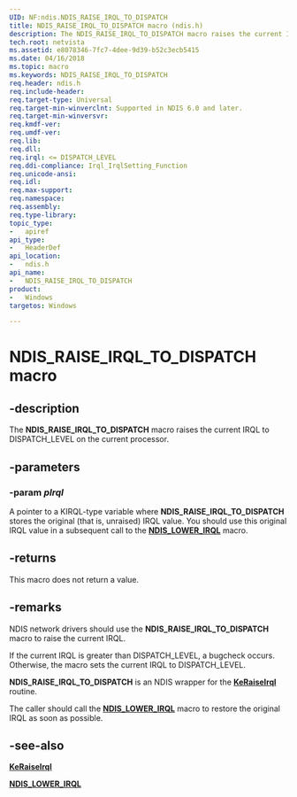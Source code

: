 ```yaml
---
UID: NF:ndis.NDIS_RAISE_IRQL_TO_DISPATCH
title: NDIS_RAISE_IRQL_TO_DISPATCH macro (ndis.h)
description: The NDIS_RAISE_IRQL_TO_DISPATCH macro raises the current IRQL to DISPATCH_LEVEL on the current processor.
tech.root: netvista
ms.assetid: e8078346-7fc7-4dee-9d39-b52c3ecb5415
ms.date: 04/16/2018
ms.topic: macro
ms.keywords: NDIS_RAISE_IRQL_TO_DISPATCH
req.header: ndis.h
req.include-header:
req.target-type: Universal
req.target-min-winverclnt: Supported in NDIS 6.0 and later.
req.target-min-winversvr:
req.kmdf-ver:
req.umdf-ver:
req.lib:
req.dll:
req.irql: <= DISPATCH_LEVEL
req.ddi-compliance: Irql_IrqlSetting_Function
req.unicode-ansi:
req.idl:
req.max-support:
req.namespace:
req.assembly:
req.type-library: 
topic_type: 
-	apiref
api_type: 
-	HeaderDef
api_location: 
-	ndis.h
api_name: 
-	NDIS_RAISE_IRQL_TO_DISPATCH
product:
-	Windows
targetos: Windows

---
```


# NDIS_RAISE_IRQL_TO_DISPATCH macro


## -description

The **NDIS_RAISE_IRQL_TO_DISPATCH** macro raises the current IRQL to DISPATCH_LEVEL on the current processor.

## -parameters

### -param _pIrql_

A pointer to a KIRQL-type variable where **NDIS_RAISE_IRQL_TO_DISPATCH** stores the original (that is, unraised) IRQL value. You should use this original IRQL value in a subsequent call to the [**NDIS_LOWER_IRQL**](nf-ndis-ndis_lower_irql.md) macro.

## -returns

This macro does not return a value.

## -remarks

NDIS network drivers should use the **NDIS_RAISE_IRQL_TO_DISPATCH** macro to raise the current IRQL.

If the current IRQL is greater than DISPATCH_LEVEL, a bugcheck occurs. Otherwise, the macro sets the current IRQL to DISPATCH_LEVEL.

**NDIS_RAISE_IRQL_TO_DISPATCH** is an NDIS wrapper for the [**KeRaiseIrql**](../wdm/nf-wdm-keraiseirql.md) routine.

The caller should call the [**NDIS_LOWER_IRQL**](nf-ndis-ndis_lower_irql.md) macro to restore the original IRQL as soon as possible.

## -see-also

[**KeRaiseIrql**](../wdm/nf-wdm-keraiseirql.md)

[**NDIS_LOWER_IRQL**](nf-ndis-ndis_lower_irql.md)
